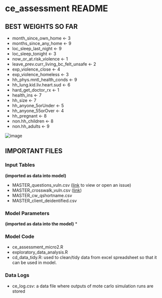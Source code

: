 # ce_assessment README

## BEST WEIGHTS SO FAR
*  month_since_own_home                  <- 3 
*  months_since_any_home                 <- 9 
*  loc_sleep_last_night                  <- 9 
*  loc_sleep_tonight                     <- 3 
*  now_or_at.risk_violence               <- 1 
*  leave_prev.curr_living_bc_felt_unsafe <- 2
*  exp_violence_close                    <- 4 
*  exp_violence_homeless                 <- 3 
*  hh_phys.mntl_health_conds             <- 9 
*  hh_lung.kid.liv.heart.sud             <- 6 
*  hard_get_doctor_rx                    <- 1 
*  health_ins                            <- 7 
*  hh_size                               <- 7 
*  hh_anyone_5orUnder                    <- 5 
*  hh_anyone_55orOver                    <- 4 
*  hh_pregnant                           <- 8 
*  non.hh_children                       <- 8 
*  non.hh_adults                         <- 9

![image](https://github.com/timbender-ncceh/ce_assessment/assets/105810134/05447c7f-25ce-49ce-a1eb-5d6248790a37)


## IMPORTANT FILES
### Input Tables 
**(imported as data into model)**
* MASTER_questions_vuln.csv ([link](https://github.com/timbender-ncceh/ce_assessment/blob/main/MASTER_questions_vuln.csv) to view or open an issue)
* MASTER_crosswalk_vuln.csv ([link](https://github.com/timbender-ncceh/ce_assessment/blob/main/MASTER_crosswalk_vuln.csv))
* MASTER_cw_qshortname.csv
* MASTER_client_deidentified.csv
### Model Parameters
**(imported as data into the model)**
* 
### Model Code
* ce_assessment_micro2.R
* exploratory_data_analysis.R
* cd_data_tidy.R: used to clean/tidy data from excel spreadsheet so that it can be used in model.  
### Data Logs
* ce_log.csv: a data file where outputs of mote carlo simulation runs are stored
